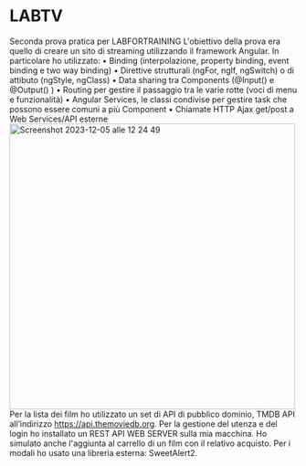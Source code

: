 # LABTV
Seconda prova pratica per LABFORTRAINING 
L'obiettivo della prova era quello di creare un sito di streaming utilizzando il framework Angular.
In particolare ho utilizzato:
• Binding (interpolazione, property binding, event binding e two way binding)
• Direttive strutturali (ngFor, ngIf, ngSwitch) o di attibuto (ngStyle, ngClass)
• Data sharing tra Components (@Input() e @Output() )
• Routing per gestire il passaggio tra le varie rotte (voci di menu e funzionalità)
• Angular Services, le classi condivise per gestire task che possono essere comuni a più
Component
• Chiamate HTTP Ajax get/post a Web Services/API esterne
<img width="500" alt="Screenshot 2023-12-05 alle 12 24 49" src="https://github.com/BooleanDan/LabTV/assets/144498896/daa1161a-8741-49be-80e6-8bb7f22fffef">
Per la lista dei film ho utilizzato un set di API di
pubblico dominio, TMDB API all’indirizzo https://api.themoviedb.org.
Per la gestione del utenza e del login ho installato un REST API WEB SERVER sulla mia macchina.
Ho simulato anche l'aggiunta al carrello di un film con il relativo acquisto.
Per i modali ho usato una libreria esterna: SweetAlert2.
